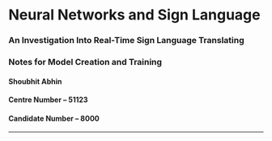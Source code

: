 # Neural Networks and Sign Language
### An Investigation Into Real-Time Sign Language Translating

### Notes for Model Creation and Training

#### Shoubhit Abhin
#### Centre Number – 51123
#### Candidate Number – 8000

---
